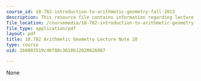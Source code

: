 ```yaml
---
course_id: 18-782-introduction-to-arithmetic-geometry-fall-2013
description: This resource file contains information regarding lecture 20.
file_location: /coursemedia/18-782-introduction-to-arithmetic-geometry-fall-2013/2b6003519c46f88c3618b12020626887_MIT18_782F13_lec20.pdf
file_type: application/pdf
layout: pdf
title: 18.782 Arithmetic Geometry Lecture Note 20
type: course
uid: 2b6003519c46f88c3618b12020626887

---
```

None